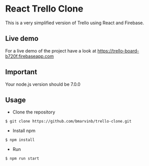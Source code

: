 # React Trello Clone

This is a very simplified version of Trello using React and Firebase.

## Live demo

For a live demo of the project have a look at https://trello-board-b720f.firebaseapp.com

## Important

Your node.js version should be 7.0.0

## Usage

-   Clone the repository

```
$ git clone https://github.com/bmarvinb/trello-clone.git
```

-   Install npm

```
$ npm install
```

-   Run

```
$ npm run start
```
